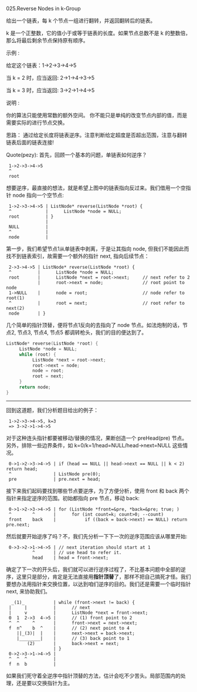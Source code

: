 025.Reverse Nodes in k-Group

给出一个链表，每 k 个节点一组进行翻转，并返回翻转后的链表。

k 是一个正整数，它的值小于或等于链表的长度。如果节点总数不是 k 的整数倍，那么将最后剩余节点保持原有顺序。

示例 :

给定这个链表：1->2->3->4->5

当 k = 2 时，应当返回: 2->1->4->3->5

当 k = 3 时，应当返回: 3->2->1->4->5

说明 :

你的算法只能使用常数的额外空间。
你不能只是单纯的改变节点内部的值，而是需要实际的进行节点交换。


思路：
通过给定长度将链表逆序。注意判断给定超度是否超出范围，注意与翻转链表后面的链表连接!

Quote(pezy):
首先，回顾一个基本的问题，单链表如何逆序？

     1->2->3->4->5
     ^
     root

想要逆序，最直接的想法，就是希望上图中的链表指向反过来。我们借用一个空指针 node 指向一个空节点:

     1->2->3->4->5 | ListNode* reverse(ListNode *root) {
     ^             |      ListNode *node = NULL;    
     root          | }
                   |
     NULL          |
     ^             |
     node          |

第一步，我们希望节点1从单链表中剥离，于是让其指向 node, 但我们不能因此而找不到链表索引，故需要一个额外的指针 next, 指向后续节点：

     2->3->4->5 | ListNode* reverse(ListNode *root) {
     ^          |      ListNode *node = NULL;   
     root       |      ListNode *next = root->next;     // next refer to 2
                |      root->next = node;               // root point to node
     1->NULL    |      node = root;                     // node refer to root(1)
     ^          |      root = next;                     // root refer to next(2)
     node       | }

几个简单的指针顶替，便将节点1反向的去指向了 node 节点。如法炮制的话，节点2, 节点3, 节点4, 节点5 都调转枪头，我们的目的便达到了。

```cpp
ListNode* reverse(ListNode *root) {
     ListNode *node = NULL;
     while (root) {
          ListNode *next = root->next;
          root->next = node;
          node = root;
          root = next;
     }
     return node;
}
```

-----

回到这道题，我们分析题目给出的例子：

     1->2->3->4->5, k=3
     => 3->2->1->4->5

对于这种连头指针都要被移动/替换的情况，果断创造一个 preHead(pre) 节点。另外，排除一些边界条件，如 k=0/k=1/head=NULL/head->next=NULL 这些情况。

     0->1->2->3->4->5 | if (head == NULL || head->next == NULL || k < 2) return head;
     ^                | ListNode pre(0);
     pre              | pre.next = head;

接下来我们起码要找到哪些节点要逆序，为了方便分析，使用 front 和 back 两个指针来指定逆序的范围。初始都指向 pre 节点，移动 back:

     0->1->2->3->4->5 | for (ListNode *front=&pre, *back=&pre; true; )
     ^        ^       |      for (int count=k; count>0; --count)
     front    back    |           if ((back = back->next) == NULL) return pre.next;

然后就要开始逆序了吗？不，我们先分析一下下一次的逆序范围应该从哪里开始:

     0->3->2->1->4->5 | // next iteration should start at 1
              ^       | // use head to refer it.
              head    | head = front->next;

确定了下一次的开头后，我们就可以进行逆序过程了，不比基本问题中全部的逆序，这里只是部分，肯定是无法直接用**指针顶替**了，那样不把自己搞死才怪。我们要想办法用指针来交换位置，以达到咱们逆序的目的。我们还是需要一个临时指针 next, 来协助我们。

      _(1)_           | while (front->next != back) {
     |     |          |      // next
     |     v          |      ListNode *next = front->next;
     0  1  2->3  4->5 |      // (1) front point to 2
     ^  ^     ^       |      front->next = next->next;
     f  n^    b  ^    |      // (2) next point to 4
        ||_(3)|  |    |      next->next = back->next;
        |________|    |      // (3) back point to 1
            (2)       |      back->next = next;
                      | }
     0->2->3->1->4->5 |
     ^  ^  ^          |
     f  n  b          |


如果我们死守着全逆序中指针顶替的方法，估计会吃不少苦头。局部范围内的处理，还是要以交换指针为主。


